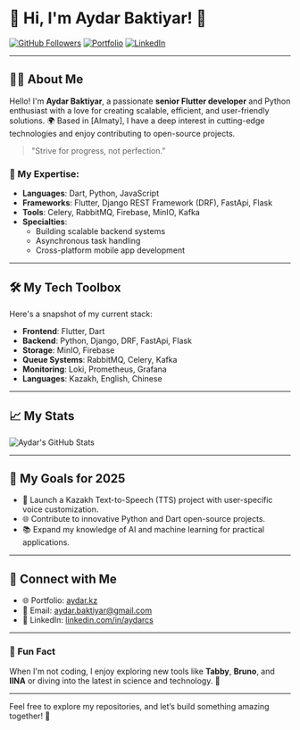 # 🌟 Hi, I'm Aydar Baktiyar! 👋

[![GitHub Followers](https://img.shields.io/github/followers/aydardevkz?label=Follow%20Me&style=social)](https://github.com/aydardevkz)
[![Portfolio](https://img.shields.io/badge/Portfolio-Visit%20Now-blue)](https://aydar.kz)
[![LinkedIn](https://img.shields.io/badge/LinkedIn-Connect%20with%20Me-blue)]([https://linkedin.com/in/aydarcs](https://www.linkedin.com/in/aydarcs/))

---

## 👨‍💻 About Me

Hello! I'm **Aydar Baktiyar**, a passionate **senior Flutter developer** and Python enthusiast with a love for creating scalable, efficient, and user-friendly solutions. 🌍 Based in [Almaty], I have a deep interest in cutting-edge technologies and enjoy contributing to open-source projects.

> "Strive for progress, not perfection."

### 🔧 My Expertise:
- **Languages**: Dart, Python, JavaScript
- **Frameworks**: Flutter, Django REST Framework (DRF), FastApi, Flask
- **Tools**: Celery, RabbitMQ, Firebase, MinIO, Kafka
- **Specialties**:
  - Building scalable backend systems
  - Asynchronous task handling
  - Cross-platform mobile app development

---

## 🛠️ My Tech Toolbox

Here's a snapshot of my current stack:

- **Frontend**: Flutter, Dart
- **Backend**: Python, Django, DRF, FastApi, Flask
- **Storage**: MinIO, Firebase
- **Queue Systems**: RabbitMQ, Celery, Kafka
- **Monitoring**: Loki, Prometheus, Grafana
- **Languages**: Kazakh, English, Chinese

---

## 📈 My Stats

![Aydar's GitHub Stats](https://github-readme-stats.vercel.app/api?username=aydardevkz&show_icons=true&theme=radical)

---

## 🎯 My Goals for 2025

- 🚀 Launch a Kazakh Text-to-Speech (TTS) project with user-specific voice customization.
- 🌐 Contribute to innovative Python and Dart open-source projects.
- 📚 Expand my knowledge of AI and machine learning for practical applications.

---

## 🤝 Connect with Me

- 🌐 Portfolio: [aydar.kz](https://aydar.kz)
- 📧 Email: [aydar.baktiyar@gmail.com](mailto:aydar.baktiyar@gmail.com)
- 💼 LinkedIn: [linkedin.com/in/aydarcs](https://linkedin.com/in/aydarcs)

---

### 🌟 Fun Fact

When I'm not coding, I enjoy exploring new tools like **Tabby**, **Bruno**, and **IINA** or diving into the latest in science and technology. 🚀

---

Feel free to explore my repositories, and let’s build something amazing together! 🚀
